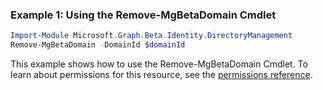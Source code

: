 ### Example 1: Using the Remove-MgBetaDomain Cmdlet
```powershell
Import-Module Microsoft.Graph.Beta.Identity.DirectoryManagement
Remove-MgBetaDomain -DomainId $domainId
```
This example shows how to use the Remove-MgBetaDomain Cmdlet.
To learn about permissions for this resource, see the [permissions reference](/graph/permissions-reference).
